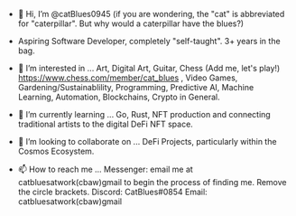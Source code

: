 - 👋 Hi, I’m @catBlues0945 (if you are wondering, the "cat" is abbreviated for "caterpillar". But why would a caterpillar have the blues?)

- Aspiring Software Developer, completely "self-taught". 3+ years in the bag.

- 👀 I’m interested in ... Art, Digital Art, Guitar, Chess (Add me, let's play!) https://www.chess.com/member/cat_blues , Video Games,
        Gardening/Sustainablility, Programming, Predictive AI, Machine Learning, Automation, Blockchains, Crypto in General.

- 🌱 I’m currently learning ... Go, Rust, NFT production and connecting traditional artists to the digital DeFi NFT space.

- 💞️ I’m looking to collaborate on ... DeFi Projects, particularly within the Cosmos Ecosystem. 

- 📫 How to reach me ...
        Messenger: email me at catbluesatwork(cbaw)gmail to begin the process of finding me. Remove the circle brackets.
        Discord: CatBlues#0854
        Email: catbluesatwork(cbaw)gmail


    
<!---
catBlues0945/catBlues0945 is a ✨ special ✨ repository because its `README.md` (this file) appears on your GitHub profile.
You can click the Preview link to take a look at your changes.
--->
